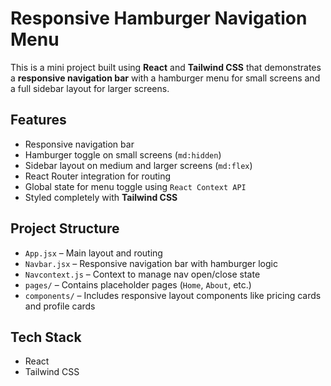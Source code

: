 # Responsive Hamburger Navigation Menu

This is a mini project built using **React** and **Tailwind CSS** that demonstrates a **responsive navigation bar** with a hamburger menu for small screens and a full sidebar layout for larger screens.


## Features

- Responsive navigation bar
- Hamburger toggle on small screens (`md:hidden`)
- Sidebar layout on medium and larger screens (`md:flex`)
- React Router integration for routing
- Global state for menu toggle using `React Context API`
- Styled completely with **Tailwind CSS**


## Project Structure

- `App.jsx` – Main layout and routing
- `Navbar.jsx` – Responsive navigation bar with hamburger logic
- `Navcontext.js` – Context to manage nav open/close state
- `pages/` – Contains placeholder pages (`Home`, `About`, etc.)
- `components/` – Includes responsive layout components like pricing cards and profile cards


## Tech Stack

- React
- Tailwind CSS 

